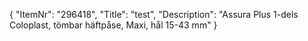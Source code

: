 {
  "ItemNr": "296418",
  "Title": "test",
  "Description": "Assura Plus 1-dels Coloplast, tömbar häftpåse, Maxi, hål 15-43 mm"
}